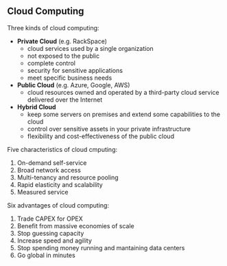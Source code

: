 ## Cloud Computing

Three kinds of cloud computing:

- **Private Cloud** (e.g. RackSpace)
    - cloud services used by a single organization
    - not exposed to the public
    - complete control
    - security for sensitive applications
    - meet specific business needs
- **Public Cloud** (e.g. Azure, Google, AWS)
    - cloud resources owned and operated by a third-party cloud service delivered over the Internet
- **Hybrid Cloud**
    - keep some servers on premises and extend some capabilities to the cloud
    - control over sensitive assets in your private infrastructure
    - flexibility and cost-effectiveness of the public cloud

Five characteristics of cloud cmputing:

1. On-demand self-service
2. Broad network access
3. Multi-tenancy and resource pooling
4. Rapid elasticity and scalability
5. Measured service

Six advantages of cloud computing:

1. Trade CAPEX for OPEX
2. Benefit from massive economies of scale
3. Stop guessing capacity
4. Increase speed and agility
5. Stop spending money running and mantaining data centers
6. Go global in minutes
